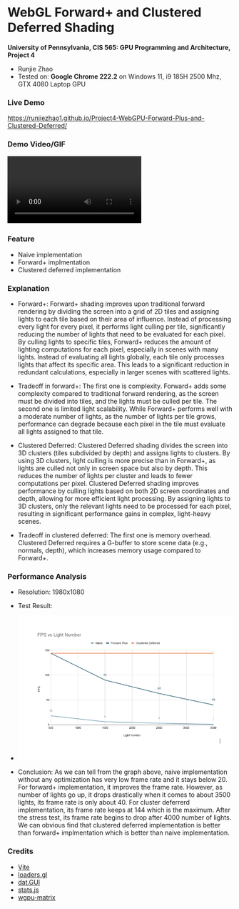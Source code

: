 WebGL Forward+ and Clustered Deferred Shading
======================

**University of Pennsylvania, CIS 565: GPU Programming and Architecture, Project 4**

* Runjie Zhao
* Tested on: **Google Chrome 222.2** on
  Windows 11, i9 185H 2500 Mhz, GTX 4080 Laptop GPU

### Live Demo

https://runjiezhao1.github.io/Project4-WebGPU-Forward-Plus-and-Clustered-Deferred/

### Demo Video/GIF

![](img/cool.mp4)

### Feature

* Naive implementation
* Forward+ implmentation
* Clustered deferred implementation

### Explanation

* Forward+: Forward+ shading improves upon traditional forward rendering by dividing the screen into a grid of 2D tiles and assigning lights to each tile based on their area of influence. Instead of processing every light for every pixel, it performs light culling per tile, significantly reducing the number of lights that need to be evaluated for each pixel. By culling lights to specific tiles, Forward+ reduces the amount of lighting computations for each pixel, especially in scenes with many lights. Instead of evaluating all lights globally, each tile only processes lights that affect its specific area. This leads to a significant reduction in redundant calculations, especially in larger scenes with scattered lights.

* Tradeoff in forward+: The first one is complexity. Forward+ adds some complexity compared to traditional forward rendering, as the screen must be divided into tiles, and the lights must be culled per tile. The second one is limited light scalability. While Forward+ performs well with a moderate number of lights, as the number of lights per tile grows, performance can degrade because each pixel in the tile must evaluate all lights assigned to that tile.

* Clustered Deferred: Clustered Deferred shading divides the screen into 3D clusters (tiles subdivided by depth) and assigns lights to clusters. By using 3D clusters, light culling is more precise than in Forward+, as lights are culled not only in screen space but also by depth. This reduces the number of lights per cluster and leads to fewer computations per pixel. Clustered Deferred shading improves performance by culling lights based on both 2D screen coordinates and depth, allowing for more efficient light processing. By assigning lights to 3D clusters, only the relevant lights need to be processed for each pixel, resulting in significant performance gains in complex, light-heavy scenes.

* Tradeoff in clustered deferred: The first one is memory overhead. Clustered Deferred requires a G-buffer to store scene data (e.g., normals, depth), which increases memory usage compared to Forward+.

### Performance Analysis

* Resolution: 1980x1080

* Test Result:

* ![](img/chart.png)

* Conclusion: As we can tell from the graph above, naive implementation without any optimization has very low frame rate and it stays below 20. For forward+ implementation, it improves the frame rate. However, as number of lights go up, it drops drastically when it comes to about 3500 lights, its frame rate is only about 40. For cluster deferrerd implementation, its frame rate keeps at 144 which is the maximum. After the stress test, its frame rate begins to drop after 4000 number of lights. We can obvious find that clustered deferred implementation is better than forward+ implmentation which is better than naive implementation.



### Credits

- [Vite](https://vitejs.dev/)
- [loaders.gl](https://loaders.gl/)
- [dat.GUI](https://github.com/dataarts/dat.gui)
- [stats.js](https://github.com/mrdoob/stats.js)
- [wgpu-matrix](https://github.com/greggman/wgpu-matrix)
